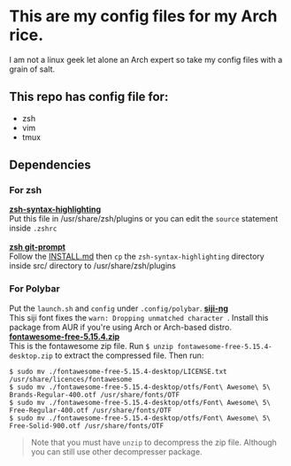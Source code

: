 # This are my config files for my Arch rice. 
I am not a linux geek let alone an Arch expert so take my config files with a grain of salt.

## This repo has config file for:
- zsh
- vim
- tmux

## Dependencies
### For zsh
**[zsh-syntax-highlighting](https://github.com/zsh-users/zsh-syntax-highlighting)**<br />
Put this file in /usr/share/zsh/plugins or you can edit the `source` statement inside `.zshrc`<br /><br />
**[zsh git-prompt](https://github.com/git/git/blob/master/contrib/completion/git-prompt.sh)**<br />
Follow the [INSTALL.md](https://github.com/zsh-users/zsh-syntax-highlighting/blob/master/INSTALL.md) then `cp` the `zsh-syntax-highlighting` directory inside src/ directory to /usr/share/zsh/plugins
### For Polybar
Put the `launch.sh` and `config` under `.config/polybar`.
**[siji-ng](https://aur.archlinux.org/packages/siji-ng/)**<br />
This siji font fixes the `warn: Dropping unmatched character `. Install this package from AUR if you're using Arch or Arch-based distro.
**[fontawesome-free-5.15.4.zip](https://use.fontawesome.com/releases/v5.15.4/fontawesome-free-5.15.4-desktop.zip)**<br />
This is the fontawesome zip file. Run `$ unzip fontawesome-free-5.15.4-desktop.zip` to extract the compressed file. Then run:
```
$ sudo mv ./fontawesome-free-5.15.4-desktop/LICENSE.txt /usr/share/licences/fontawesome
$ sudo mv ./fontawesome-free-5.15.4-desktop/otfs/Font\ Awesome\ 5\ Brands-Regular-400.otf /usr/share/fonts/OTF
$ sudo mv ./fontawesome-free-5.15.4-desktop/otfs/Font\ Awesome\ 5\ Free-Regular-400.otf /usr/share/fonts/OTF
$ sudo mv ./fontawesome-free-5.15.4-desktop/otfs/Font\ Awesome\ 5\ Free-Solid-900.otf /usr/share/fonts/OTF
```
> Note that you must have `unzip` to decompress the zip file. Although you can still use other decompresser package.
